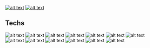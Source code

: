 [![alt text](https://img.shields.io/badge/-Portfolio-1a1a1a?style=for-the-badge&logo=CodeIgniter&logoColor=white&link=https://www.jhondev.com.br/)](https://www.jhondev.com.br/)
[![alt text](https://img.shields.io/badge/-Linkedin-1a1a1a?style=for-the-badge&logo=Linkedin&logoColor=white&link=https://www.linkedin.com/in/jonatasalves/)](https://www.linkedin.com/in/jonatasalves/)

## Techs
![alt text](https://img.shields.io/badge/-JavaScript-1a1a1a?style=for-the-badge&logo=JavaScript)
![alt text](https://img.shields.io/badge/-TypeScript-1a1a1a?style=for-the-badge&logo=TypeScript)
![alt text](https://img.shields.io/badge/-React-1a1a1a?style=for-the-badge&logo=React)
![alt text](https://img.shields.io/badge/-React%20Router-1a1a1a?style=for-the-badge&logo=React%20Router)
![alt text](https://img.shields.io/badge/-MUI-1a1a1a?style=for-the-badge&logo=MUI)
![alt text](https://img.shields.io/badge/-Redux-1a1a1a?style=for-the-badge&logo=Redux)
![alt text](https://img.shields.io/badge/-i18next-1a1a1a?style=for-the-badge&logo=i18next)
![alt text](https://img.shields.io/badge/-HTML5-1a1a1a?style=for-the-badge&logo=HTML5)
![alt text](https://img.shields.io/badge/-CSS3-1a1a1a?style=for-the-badge&logo=CSS3)
![alt text](https://img.shields.io/badge/-Styled%20Components-1a1a1a?style=for-the-badge&logo=styled-components)
![alt text](https://img.shields.io/badge/-Node.js-1a1a1a?style=for-the-badge&logo=Node.js)
![alt text](https://img.shields.io/badge/-Figma-1a1a1a?style=for-the-badge&logo=Figma)
![alt text](https://img.shields.io/badge/-Adobe%20XD-1a1a1a?style=for-the-badge&logo=Adobe%20XD)

